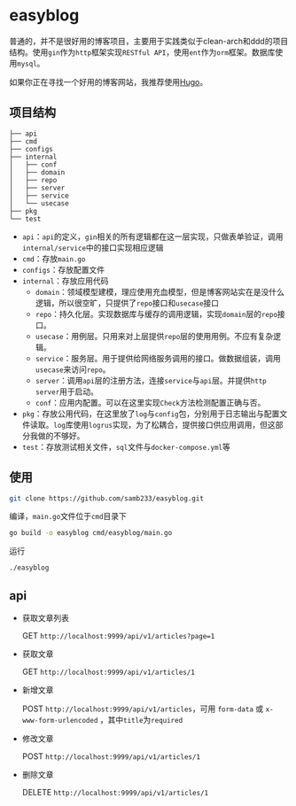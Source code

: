 # easyblog

普通的，并不是很好用的博客项目，主要用于实践类似于clean-arch和ddd的项目结构。使用`gin`作为`http`框架实现`RESTful API`，使用`ent`作为`orm`框架。数据库使用`mysql`。

如果你正在寻找一个好用的博客网站，我推荐使用[Hugo](https://github.com/gohugoio/hugo)。

## 项目结构

```
├── api
├── cmd
├── configs
├── internal
│   ├── conf
│   ├── domain
│   ├── repo
│   ├── server
│   ├── service
│   └── usecase
├── pkg
└── test

```

- `api`：`api`的定义，`gin`相关的所有逻辑都在这一层实现，只做表单验证，调用`internal/service`中的接口实现相应逻辑
- `cmd`：存放`main.go`
- `configs`：存放配置文件
- `internal`：存放应用代码
  - `domain`：领域模型建模，理应使用充血模型，但是博客网站实在是没什么逻辑，所以很空旷，只提供了`repo`接口和`usecase`接口
  - `repo`：持久化层。实现数据库与缓存的调用逻辑，实现`domain`层的`repo`接口。
  - `usecase`：用例层。只用来对上层提供`repo`层的使用用例。不应有复杂逻辑。
  - `service`：服务层。用于提供给网络服务调用的接口。做数据组装，调用`usecase`来访问`repo`。
  - `server`：调用`api`层的注册方法，连接`service`与`api`层。并提供`http server`用于启动。
  - `conf`：应用内配置。可以在这里实现`Check`方法检测配置正确与否。
- `pkg`：存放公用代码，在这里放了`log`与`config`包，分别用于日志输出与配置文件读取。`log`库使用`logrus`实现，为了松耦合，提供接口供应用调用，但这部分我做的不够好。
- `test`：存放测试相关文件，`sql`文件与`docker-compose.yml`等



## 使用

```bash
git clone https://github.com/samb233/easyblog.git
```

编译，`main.go`文件位于`cmd`目录下

```bash
go build -o easyblog cmd/easyblog/main.go
```

运行

```bash
./easyblog
```



## api

- 获取文章列表

  GET `http://localhost:9999/api/v1/articles?page=1`

- 获取文章

  GET `http://localhost:9999/api/v1/articles/1`

- 新增文章

  POST `http://localhost:9999/api/v1/articles`，可用 `form-data` 或 `x-www-form-urlencoded` ，其中`title`为`required`

- 修改文章

  POST `http://localhost:9999/api/v1/articles/1`

- 删除文章

  DELETE `http://localhost:9999/api/v1/articles/1`
